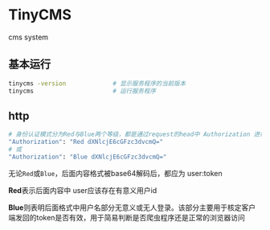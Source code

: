 # TinyCMS

cms system

## 基本运行

```bash
tinycms -version             # 显示服务程序的当前版本
tinycms                      # 运行服务程序
```

## http

```bash
# 身份认证模式分为Red与Blue两个等级，都是通过request的head中 Authorization 进行传递
"Authorization": "Red dXNlcjE6cGFzc3dvcmQ="
# 或
"Authorization": "Blue dXNlcjE6cGFzc3dvcmQ="
```

无论`Red`或`Blue`，后面内容格式被base64解码后，都应为 user:token

**Red**表示后面内容中 user应该存在有意义用户id

**Blue**则表明后面格式中用户名部分无意义或无人登录。该部分主要用于核定客户端发回的token是否有效，用于简易判断是否爬虫程序还是正常的浏览器访问
